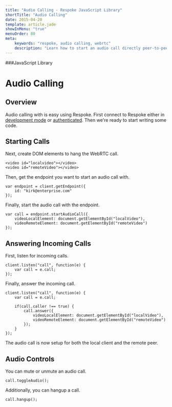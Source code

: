 ```yaml
---
title: "Audio Calling - Respoke JavaScript Library"
shortTitle: "Audio Calling"
date: 2015-04-20
template: article.jade
showInMenu: "true"
menuOrder: 80
meta:
    keywords: "respoke, audio calling, webrtc"
    description: "Learn how to start an audio call directly peer-to-peer"
---
```


###JavaScript Library
# Audio Calling

## Overview

Audio calling with is easy using Respoke. First connect to Respoke either in [development mode](/client/javascript/getting-started.html) or [authenticated](/client/javascript/guide/authentication.html). Then we're ready to start writing some code.

## Starting Calls

Next, create DOM elements to hang the WebRTC call.

   ```
   <video id="localvideo"></video>
   <video id="remoteVideo"></video>
   ```

Then, get the endpoint you want to start an audio call with.

    var endpoint = client.getEndpoint({
        id: "kirk@enterprise.com"
    });

Finally, start the audio call with the endpoint.

    var call = endpoint.startAudioCall({
        videoLocalElement: document.getElementById("localVideo"),
        videoRemoteElement: document.getElementById("remoteVideo")
    });

## Answering Incoming Calls

First, listen for incoming calls.

    client.listen("call", function(e) {
        var call = e.call;
    });
    
Finally, answer the incoming call.

    client.listen("call", function(e) {
        var call = e.call;
       
        if(call.caller !== true) {
            call.answer({
                videoLocalElement: document.getElementById("localVideo"),
                videoRemoteElement: document.getElementById("remoteVideo")
            });
        }
    });
    
The audio call is now setup for both the local client and the remote peer.


## Audio Controls

You can mute or unmute an audio call.

    call.toggleAudio();
    
Additionally, you can hangup a call.

    call.hangup(); 